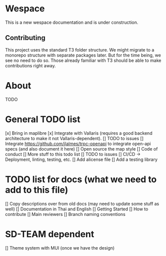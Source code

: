 # Wespace 

This is a new wespace documentation and is under construction.

## Contributing

This project uses the standard T3 folder structure. We might migrate to a monorepo structure with separate packages later. But for the time being, we see no need to do so. Those already familiar with T3 should be able to make contributions right away.

# About 
TODO

# General TODO list 

[x] Bring in maplibre
[x] Integrate with Vallaris (requires a good backend architecture to make it not Vallaris-dependent).
[] TODO to issues
[] Integrate https://github.com/jlalmes/trpc-openapi to integrate open-api specs (and also document it here)
[] Open source the map style
[] Code of conduct
[] More stuff to this todo list
[] TODO to issues
[] CI/CD -> Deployment, linting, testing, etc.
[] Add alicense file
[] Add a testing library

# TODO list for docs (what we need to add to this file)
[] Copy descriptions over from old docs (may need to update some stuff as well)
[] Documentation in Thai and English
[] Getting Started
[] How to contribute
[] Main reviewers
[] Branch naming conventions

# SD-TEAM dependent
[] Theme system with MUI (once we have the design)